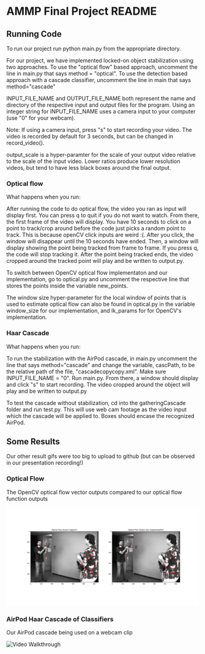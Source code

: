 # AMMP Final Project README



## Running Code

To run our project run python main.py from the appropriate directory.

For our project, we have implemented locked-on object stabilization using two approaches. To use the "optical flow" based approach, uncomment the line in main.py that says method = "optical". To use the detection based approach with a cascade classifier, uncomment the line in main that says method="cascade"

INPUT_FILE_NAME and OUTPUT_FILE_NAME both represent the name and directory of the respective input and output files for the program. Using an integer string for INPUT_FILE_NAME uses a camera input to your computer (use "0" for your webcam). 

Note: If using a camera input, press "s" to start recording your video. The video is recorded by default for 3 seconds, but can be changed in record_video().

output_scale is a hyper-paramter for the scale of your output video relative to the scale of the input video. Lower ratios produce lower resolution videos, but tend to have less black boxes around the final output.

### Optical flow

What happens when you run:

After running the code to do optical flow, the video you ran as input will display first. You can press q to quit if you do not want to watch. From there, the first frame of the video will display. You have 10 seconds to click on a point to track/crop around before the code just picks a random point to track. This is because openCV click inputs are weird :(. After you click, the window will disappear until the 10 seconds have ended. Then, a window will display showing the point being tracked from frame to frame. If you press q, the code will stop tracking it. After the point being tracked ends, the video cropped around the tracked point will play and be written to output.py. 

To switch between OpenCV optical flow implementaton and our implementation, go to optical.py and uncomment the respective line that stores the points inside the variable new_points.

The window size hyper-parameter for the local window of points that is used to estimate optical flow can also be found in optical.py in the variable window_size for our implementation, and lk_params for for OpenCV's implementation.

### Haar Cascade

What happens when you run:

To run the stabilization with the AirPod cascade, in main.py uncomment the line that says method="cascade" and change the variable, cascPath, to be the relative path of the file, "cascadecopycopy.xml". Make sure INPUT_FILE_NAME = "0". Run main.py. From there, a window should display and click "s" to start recording. The video cropped around the object will play and be written to output.py

To test the cascade without stabilization, cd into the gatheringCascade folder and run test.py. This will use web cam footage as the video input which the cascade will be applied to. Boxes should encase the recognized AirPod.

## Some Results
Our other result gifs were too big to upload to github (but can be observed in our presentation recording!)

### Optical Flow
The OpenCV optical flow vector outputs compared to our optical flow function outputs 

<img src='https://github.com/paloomers/ammp/blob/main/Figure_1.png' title='Optical Flow results compared to OpenCV' width='' alt='Video Walkthrough' />

### AirPod Haar Cascade of Classifiers

Our AirPod cascade being used on a webcam clip

<img src='https://github.com/paloomers/ammp/blob/main/shortclipAIrpod.gif' title='clip of our airpod cascade working' width='' alt='Video Walkthrough' />
